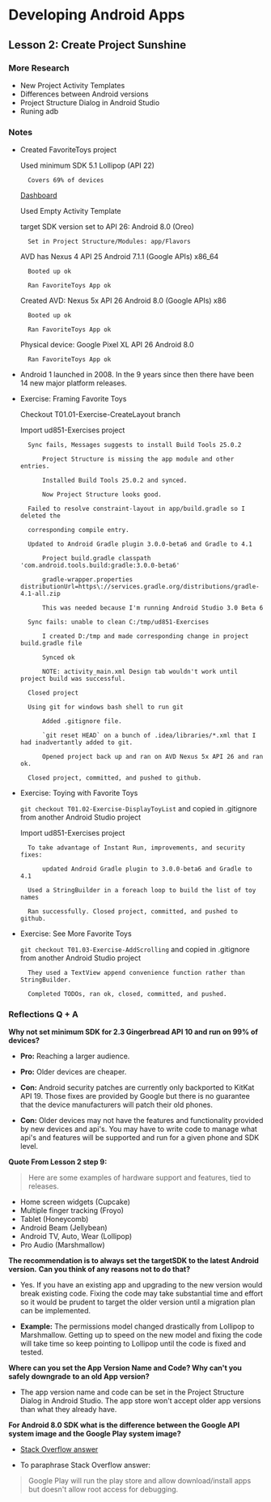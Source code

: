 # Developing Android Apps

## Lesson 2: Create Project Sunshine

### More Research
* New Project Activity Templates
* Differences between Android versions
* Project Structure Dialog in Android Studio
* Runing adb



### Notes

* Created FavoriteToys project

	Used minimum SDK 5.1 Lollipop (API 22)
	
		Covers 69% of devices
		
	[Dashboard](https://developer.android.com/about/dashboards/index.html)
		
	Used Empty Activity Template
	
	target SDK version set to API 26: Android 8.0 (Oreo)
	
		Set in Project Structure/Modules: app/Flavors
		
	AVD has Nexus 4 API 25 Android 7.1.1 (Google APIs) x86_64
	
		Booted up ok
		
		Ran FavoriteToys App ok
		
	Created AVD: Nexus 5x API 26 Android 8.0 (Google APIs) x86
	
		Booted up ok
		
		Ran FavoriteToys App ok
		
	Physical device: Google Pixel XL API 26 Android 8.0
	
		Ran FavoriteToys App ok
		
* Android 1 launched in 2008. In the 9 years since then there have been 14 new major
platform releases.

* Exercise: Framing Favorite Toys

	Checkout T01.01-Exercise-CreateLayout branch
	
	Import ud851-Exercises project
	
		Sync fails, Messages suggests to install Build Tools 25.0.2
		
			Project Structure is missing the app module and other entries.
			
			Installed Build Tools 25.0.2 and synced.
			
			Now Project Structure looks good.
			
		Failed to resolve constraint-layout in app/build.gradle so I deleted the
		
		corresponding compile entry.
		
		Updated to Android Gradle plugin 3.0.0-beta6 and Gradle to 4.1
		
			Project build.gradle classpath 'com.android.tools.build:gradle:3.0.0-beta6'
			
			gradle-wrapper.properties distributionUrl=https\://services.gradle.org/distributions/gradle-4.1-all.zip
			
			This was needed because I'm running Android Studio 3.0 Beta 6
		
		Sync fails: unable to clean C:/tmp/ud851-Exercises
		
			I created D:/tmp and made corresponding change in project build.gradle file 
			
			Synced ok
			
			NOTE: activity_main.xml Design tab wouldn't work until project build was successful.
			
		Closed project
		
		Using git for windows bash shell to run git
		
			Added .gitignore file.
			
			`git reset HEAD` on a bunch of .idea/libraries/*.xml that I had inadvertantly added to git.
			
			Opened project back up and ran on AVD Nexus 5x API 26 and ran ok.
		
		Closed project, committed, and pushed to github.

* Exercise: Toying with Favorite Toys

	`git checkout T01.02-Exercise-DisplayToyList` and copied in .gitignore from another Android Studio project
	
	Import ud851-Exercises project
	
		To take advantage of Instant Run, improvements, and security fixes:

			updated Android Gradle plugin to 3.0.0-beta6 and Gradle to 4.1
			
		Used a StringBuilder in a foreach loop to build the list of toy names
		
		Ran successfully. Closed project, committed, and pushed to github.
		
* Exercise: See More Favorite Toys

	`git checkout T01.03-Exercise-AddScrolling` and copied in .gitignore from another Android Studio project
		
		They used a TextView append convenience function rather than StringBuilder.
		
		Completed TODOs, ran ok, closed, committed, and pushed.

### Reflections Q + A

**Why not set minimum SDK for 2.3 Gingerbread API 10 and run on 99% of devices?**

* **Pro:** Reaching a larger audience.

* **Pro:** Older devices are cheaper.

* **Con:** Android security patches are currently only backported to KitKat API 19.
Those fixes are provided by Google but there is no guarantee that the device
manufacturers will patch their old phones.

* **Con:** Older devices may not have the features and functionality provided by new
devices and api's. You may have to write code to manage what api's and features
will be supported and run for a given phone and SDK level.

**Quote From Lesson 2 step 9:**

> Here are some examples of hardware support and features, tied to releases.
* Home screen widgets (Cupcake)
* Multiple finger tracking (Froyo)
* Tablet (Honeycomb)
* Android Beam (Jellybean)
* Android TV, Auto, Wear (Lollipop)
* Pro Audio (Marshmallow)


**The recommendation is to always set the targetSDK to the latest Android version.**
**Can you think of any reasons not to do that?**

* Yes. If you have an existing app and upgrading to the new version would break
existing code. Fixing the code may take substantial time and effort so it would
be prudent to target the older version until a migration plan can be implemented.

* **Example:** The permissions model changed drastically from Lollipop to
Marshmallow. Getting up to speed on the new model and fixing the code will
take time so keep pointing to Lollipop until the code is fixed and tested.


**Where can you set the App Version Name and Code? Why can't you safely downgrade**
**to an old App version?**

* The app version name and code can be set in the Project Structure Dialog in
Android Studio. The app store won't accept older app versions than what they already
have.


**For Android 8.0 SDK what is the difference between the Google API system
image and the Google Play system image?**

* [Stack Overflow answer](https://stackoverflow.com/questions/45664516/difference-between-google-api-intel-x86-atom-and-google-play-intel-x86-atom-syte)

* To paraphrase Stack Overflow answer:
> Google Play will run the play store and allow download/install
apps but doesn't allow root access for debugging.
 